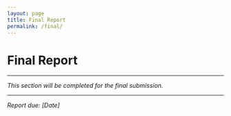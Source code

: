 ```yaml
---
layout: page
title: Final Report
permalink: /final/
---
```


# Final Report

---

*This section will be completed for the final submission.*

---

*Report due: [Date]*
